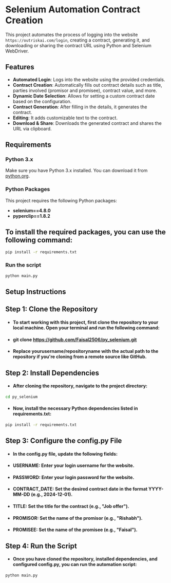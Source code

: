 # Selenium Automation Contract Creation

This project automates the process of logging into the website `https://outriskai.com/login`, creating a contract, generating it, and downloading or sharing the contract URL using Python and Selenium WebDriver.

## Features

- **Automated Login**: Logs into the website using the provided credentials.
- **Contract Creation**: Automatically fills out contract details such as title, parties involved (promisor and promisee), contract value, and more.
- **Dynamic Date Selection**: Allows for setting a custom contract date based on the configuration.
- **Contract Generation**: After filling in the details, it generates the contract.
- **Editing**: It adds customizable text to the contract.
- **Download & Share**: Downloads the generated contract and shares the URL via clipboard.

## Requirements

### Python 3.x
Make sure you have Python 3.x installed. You can download it from [python.org](https://www.python.org/downloads/).

### Python Packages
This project requires the following Python packages:

- **selenium==4.8.0**
- **pyperclip==1.8.2**

## To install the required packages, you can use the following command:

```bash
pip install -r requirements.txt
```
### Run the script
```bash
python main.py
```

## Setup Instructions

## Step 1: Clone the Repository

- #### To start working with this project, first clone the repository to your local machine. Open your terminal and run the following command:

- #### git clone https://github.com/Faisal2506/py_selenium.git
- #### Replace yourusername/repositoryname with the actual path to the repository if you're cloning from a remote source like GitHub.


## Step 2: Install Dependencies

- #### After cloning the repository, navigate to the project directory:

```bash
cd py_selenium
```

- #### Now, install the necessary Python dependencies listed in requirements.txt:

```bash
pip install -r requirements.txt
```

## Step 3: Configure the config.py File

- #### In the config.py file, update the following fields:

- #### USERNAME: Enter your login username for the website.
- #### PASSWORD: Enter your login password for the website.
- #### CONTRACT_DATE: Set the desired contract date in the format YYYY-MM-DD (e.g., 2024-12-01).
- #### TITLE: Set the title for the contract (e.g., "Job offer").
- #### PROMISOR: Set the name of the promisor (e.g., "Rishabh").
- #### PROMISEE: Set the name of the promisee (e.g., "Faisal").



## Step 4: Run the Script

- #### Once you have cloned the repository, installed dependencies, and configured config.py, you can run the automation script:
```bash
python main.py
```